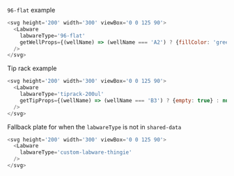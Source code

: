 `96-flat` example

```js
<svg height='200' width='300' viewBox='0 0 125 90'>
  <Labware
    labwareType='96-flat'
    getWellProps={(wellName) => (wellName === 'A2') ? {fillColor: 'green'} : null }
  />
</svg>
```

Tip rack example

```js
<svg height='200' width='300' viewBox='0 0 125 90'>
  <Labware
    labwareType='tiprack-200ul'
    getTipProps={(wellName) => (wellName === 'B3') ? {empty: true} : null }
  />
</svg>
```

Fallback plate for when the `labwareType` is not in `shared-data`

```js
<svg height='200' width='300' viewBox='0 0 125 90'>
  <Labware
    labwareType='custom-labware-thingie'
  />
</svg>
```
